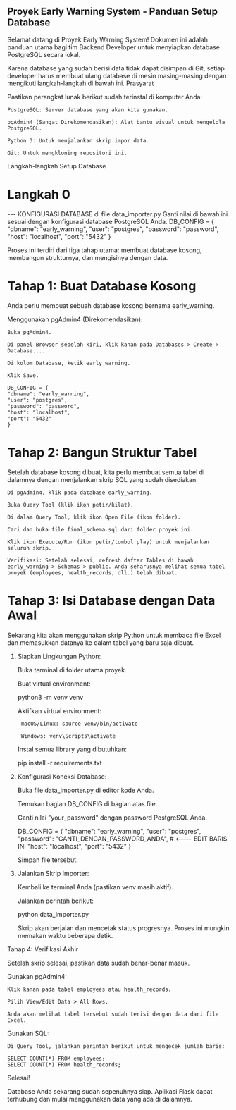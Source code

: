 ## Proyek Early Warning System - Panduan Setup Database

Selamat datang di Proyek Early Warning System! Dokumen ini adalah panduan utama bagi tim Backend Developer untuk menyiapkan database PostgreSQL secara lokal.

Karena database yang sudah berisi data tidak dapat disimpan di Git, setiap developer harus membuat ulang database di mesin masing-masing dengan mengikuti langkah-langkah di bawah ini.
Prasyarat

Pastikan perangkat lunak berikut sudah terinstal di komputer Anda:

    PostgreSQL: Server database yang akan kita gunakan.

    pgAdmin4 (Sangat Direkomendasikan): Alat bantu visual untuk mengelola PostgreSQL.

    Python 3: Untuk menjalankan skrip impor data.

    Git: Untuk mengkloning repositori ini.

Langkah-langkah Setup Database

# Langkah 0
--- KONFIGURASI DATABASE di file data_importer.py
Ganti nilai di bawah ini sesuai dengan konfigurasi database PostgreSQL Anda.
    DB_CONFIG = {
    "dbname": "early_warning",
    "user": "postgres",
    "password": "password",
    "host": "localhost",
    "port": "5432"
    }   


Proses ini terdiri dari tiga tahap utama: membuat database kosong, membangun strukturnya, dan mengisinya dengan data.
# Tahap 1: Buat Database Kosong

Anda perlu membuat sebuah database kosong bernama early_warning.

Menggunakan pgAdmin4 (Direkomendasikan):

    Buka pgAdmin4.

    Di panel Browser sebelah kiri, klik kanan pada Databases > Create > Database....

    Di kolom Database, ketik early_warning.

    Klik Save.

    DB_CONFIG = {
    "dbname": "early_warning",
    "user": "postgres",
    "password": "password",
    "host": "localhost",
    "port": "5432"
    }   

# Tahap 2: Bangun Struktur Tabel

Setelah database kosong dibuat, kita perlu membuat semua tabel di dalamnya dengan menjalankan skrip SQL yang sudah disediakan.

    Di pgAdmin4, klik pada database early_warning.

    Buka Query Tool (klik ikon petir/kilat).

    Di dalam Query Tool, klik ikon Open File (ikon folder).

    Cari dan buka file final_schema.sql dari folder proyek ini.

    Klik ikon Execute/Run (ikon petir/tombol play) untuk menjalankan seluruh skrip.

    Verifikasi: Setelah selesai, refresh daftar Tables di bawah early_warning > Schemas > public. Anda seharusnya melihat semua tabel proyek (employees, health_records, dll.) telah dibuat.

# Tahap 3: Isi Database dengan Data Awal

Sekarang kita akan menggunakan skrip Python untuk membaca file Excel dan memasukkan datanya ke dalam tabel yang baru saja dibuat.

1. Siapkan Lingkungan Python:

    Buka terminal di folder utama proyek.

    Buat virtual environment:

    python3 -m venv venv

    Aktifkan virtual environment:

        macOS/Linux: source venv/bin/activate

        Windows: venv\Scripts\activate

    Instal semua library yang dibutuhkan:

    pip install -r requirements.txt

2. Konfigurasi Koneksi Database:

    Buka file data_importer.py di editor kode Anda.

    Temukan bagian DB_CONFIG di bagian atas file.

    Ganti nilai "your_password" dengan password PostgreSQL Anda.

    DB_CONFIG = {
        "dbname": "early_warning",
        "user": "postgres",
        "password": "GANTI_DENGAN_PASSWORD_ANDA", # <--- EDIT BARIS INI
        "host": "localhost",
        "port": "5432"
    }

    Simpan file tersebut.

3. Jalankan Skrip Importer:

    Kembali ke terminal Anda (pastikan venv masih aktif).

    Jalankan perintah berikut:

    python data_importer.py

    Skrip akan berjalan dan mencetak status progresnya. Proses ini mungkin memakan waktu beberapa detik.

Tahap 4: Verifikasi Akhir

Setelah skrip selesai, pastikan data sudah benar-benar masuk.

Gunakan pgAdmin4:

    Klik kanan pada tabel employees atau health_records.

    Pilih View/Edit Data > All Rows.

    Anda akan melihat tabel tersebut sudah terisi dengan data dari file Excel.

Gunakan SQL:

    Di Query Tool, jalankan perintah berikut untuk mengecek jumlah baris:

    SELECT COUNT(*) FROM employees;
    SELECT COUNT(*) FROM health_records;

Selesai!

Database Anda sekarang sudah sepenuhnya siap. Aplikasi Flask dapat terhubung dan mulai menggunakan data yang ada di dalamnya.